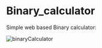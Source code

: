# Binary_calculator
Simple web based Binary calculator:

![binaryCalculator](https://user-images.githubusercontent.com/82032094/151894320-0de27690-228c-4d9c-ac01-d04379cb1344.png)
